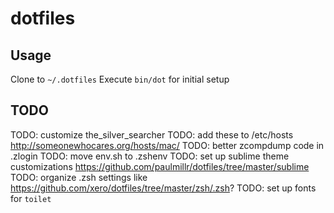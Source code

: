 # dotfiles

## Usage
Clone to `~/.dotfiles`
Execute `bin/dot` for initial setup

## TODO

TODO: customize the_silver_searcher
TODO: add these to /etc/hosts http://someonewhocares.org/hosts/mac/
TODO: better zcompdump code in .zlogin
TODO: move env.sh to .zshenv
TODO: set up sublime theme customizations https://github.com/paulmillr/dotfiles/tree/master/sublime
TODO: organize .zsh settings like https://github.com/xero/dotfiles/tree/master/zsh/.zsh?
TODO: set up fonts for `toilet`